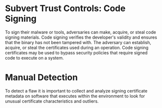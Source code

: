 # Subvert Trust Controls: Code Signing 

To sign their malware or tools, adversaries can make, acquire, or steal code signing materials. Code signing verifies the developer's validity and ensures that the binary has not been tampered with. The adversary can establish, acquire, or steal the certificates used during an operation.
Code signing certificates may be used to bypass security policies that require signed code to execute on a system.

# Manual Detection

To detect a flaw it is important to collect and analyze signing certificate metadata on software that executes within the environment to look for unusual certificate characteristics and outliers.